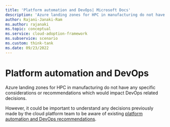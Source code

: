 ```yaml
---
title: 'Platform automation and DevOps| Microsoft Docs'
description: 'Azure landing zones for HPC in manufacturing do not have any specific considerations or recommendations which would impact DevOps related decisions.'
author: Rajani-Janaki-Ram
ms.author: rajanaki
ms.topic: conceptual
ms.service: cloud-adoption-framework
ms.subservice: scenario
ms.custom: think-tank
ms.date: 09/23/2022
---
```


# Platform automation and DevOps

Azure landing zones for HPC in manufacturing do not have any specific considerations or recommendations which would impact DevOps related decisions.

However, it could be important to understand any decisions previously made by the cloud platform team to be aware of existing [platform automation and DevOps recommendations](/azure/cloud-adoption-framework/ready/landing-zone/design-area/platform-automation-devops).
